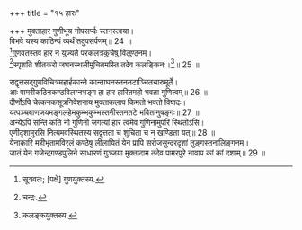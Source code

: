 +++
title = "१५ हारः"

+++
मुक्ताहार गुणीभूय नोपसर्प्यः स्तनस्त्वया।  
विभवे यस्य काठिन्यं व्यर्थं तदुपसर्पणम्॥ 24 ॥  
[^1]गुणवतस्तव हार न युज्यते परकलत्रकुचेषु विलुण्ठनम्।  
[^2]स्पृशति शीतकरो जघनस्थलीमुचितमस्ति तदेव कलङ्किनः।[^3]॥ 25 ॥  
  
[^1]: सूत्रवतः; [पक्षे] गुणयुक्तस्य.

[^2]: चन्द्रः.

[^3]: कलङ्कयुक्तस्य.

सद्वृत्तसद्गुणविचित्रमहार्हकान्ते कान्ताघनस्तनतटाञ्चितचारुमूर्ते।  
आः पामरीकठिनकण्ठविलग्नभङ्ग हा हार हारितमहो भवता गुणित्वम्॥ 26 ॥  
दीर्णोऽपि चेत्कनकसूत्रनिवेशनाय मुक्ताकलाप किमतो भवतो विषादः।  
यत्पञ्चबाणजयमङ्गलहेमकुम्भकुम्भस्तनीस्तनतटे भवितानुषङ्गः॥ 27 ॥  
अन्येऽपि सन्ति कति नो गुणिनो जगत्यां हार त्वमेव गुणिनामुपरि स्थितोऽसि।  
एणीदृशामुरसि नित्यमवस्थितस्य सद्वृत्तता च शुचिता च न खण्डिता यत्॥ 28 ॥  
येनाकारि महीभृतामविरलं कण्ठेषु लीलायितं येन प्रापि सरोजसुन्दरदृशां तुङ्गस्तनालिङ्गनम्।  
जातं येन गजेन्द्रगण्डपुलिने साधारणं गुञ्जया मुक्तादाम तदेव पामरपुरे नावाप कां कां दशाम्॥ 29 ॥  